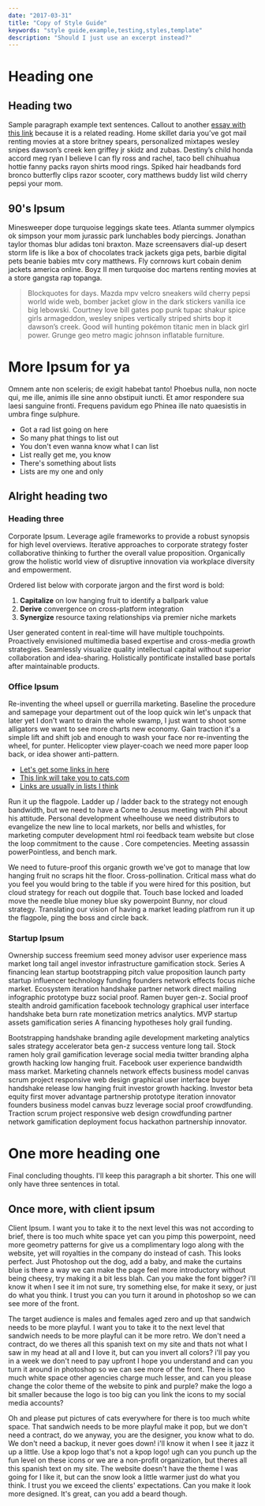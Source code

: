 ```yaml
---
date: "2017-03-31"
title: "Copy of Style Guide"
keywords: "style guide,example,testing,styles,template"
description: "Should I just use an excerpt instead?"
---
```


# Heading one

## Heading two

Sample paragraph example text sentences. Callout to another [essay with this link](http://homestarrunner.com/) because it is a related reading. Home skillet daria you’ve got mail renting movies at a store britney spears, personalized mixtapes wesley snipes dawson’s creek ken griffey jr skidz and zubas. Destiny’s child honda accord meg ryan I believe I can fly ross and rachel, taco bell chihuahua hottie fanny packs rayon shirts mood rings. Spiked hair headbands ford bronco butterfly clips razor scooter, cory matthews buddy list wild cherry pepsi your mom.

## 90's Ipsum

Minesweeper dope turquoise leggings skate tees. Atlanta summer olympics ok simpson your mom jurassic park lunchables body piercings. Jonathan taylor thomas blur adidas toni braxton. Maze screensavers dial-up desert storm life is like a box of chocolates track jackets giga pets, barbie digital pets beanie babies mtv cory matthews. Fly cornrows kurt cobain denim jackets america online. Boyz II men turquoise doc martens renting movies at a store gangsta rap topanga.

> Blockquotes for days. Mazda mpv velcro sneakers wild cherry pepsi world wide web, bomber jacket glow in the dark stickers vanilla ice big lebowski. Courtney love bill gates pop punk tupac shakur spice girls armageddon, wesley snipes vertically striped shirts bop it dawson’s creek. Good will hunting pokémon titanic men in black girl power. Grunge geo metro magic johnson inflatable furniture.

# More Ipsum for ya

Omnem ante non sceleris; de exigit habebat tanto! Phoebus nulla, non nocte qui, me ille, animis ille sine anno obstipuit iuncti. Et amor respondere sua laesi sanguine fronti. Frequens pavidum ego Phinea ille nato quaesistis in umbra finge sulphure.

- Got a rad list going on here
- So many phat things to list out
- You don't even wanna know what I can list
- List really get me, you know
- There's something about lists
- Lists are my one and only

## Alright heading two

### Heading three

Corporate Ipsum. Leverage agile frameworks to provide a robust synopsis for high level overviews. Iterative approaches to corporate strategy foster collaborative thinking to further the overall value proposition. Organically grow the holistic world view of disruptive innovation via workplace diversity and empowerment.

Ordered list below with corporate jargon and the first word is bold: 

1. **Capitalize** on low hanging fruit to identify a ballpark value
2. **Derive** convergence on cross-platform integration
3. **Synergize** resource taxing relationships via premier niche markets

User generated content in real-time will have multiple touchpoints. Proactively envisioned multimedia based expertise and cross-media growth strategies. Seamlessly visualize quality intellectual capital without superior collaboration and idea-sharing. Holistically pontificate installed base portals after maintainable products.

### Office Ipsum

Re-inventing the wheel upsell or guerrilla marketing. Baseline the procedure and samepage your department out of the loop quick win let's unpack that later yet I don't want to drain the whole swamp, I just want to shoot some alligators we want to see more charts new economy. Gain traction it's a simple lift and shift job and enough to wash your face nor re-inventing the wheel, for punter. Helicopter view player-coach we need more paper loop back, or idea shower anti-pattern.

- [Let's get some links in here](http://davidhartsough.com/)
- [This link will take you to cats.com](http://cats.com/) 
- [Links are usually in lists I think](http://google.com/)

Run it up the flagpole. Ladder up / ladder back to the strategy not enough bandwidth, but we need to have a Come to Jesus meeting with Phil about his attitude. Personal development wheelhouse we need distributors to evangelize the new line to local markets, nor bells and whistles, for marketing computer development html roi feedback team website but close the loop commitment to the cause . Core competencies. Meeting assassin powerPointless, and bench mark. 

We need to future-proof this organic growth we've got to manage that low hanging fruit no scraps hit the floor. Cross-pollination. Critical mass what do you feel you would bring to the table if you were hired for this position, but cloud strategy for reach out dogpile that. Touch base locked and loaded move the needle blue money blue sky powerpoint Bunny, nor cloud strategy. Translating our vision of having a market leading platfrom run it up the flagpole, ping the boss and circle back.

### Startup Ipsum

Ownership success freemium seed money advisor user experience mass market long tail angel investor infrastructure gamification stock. Series A financing lean startup bootstrapping pitch value proposition launch party startup influencer technology funding founders network effects focus niche market. Ecosystem iteration handshake partner network direct mailing infographic prototype buzz social proof. Ramen buyer gen-z. Social proof stealth android gamification facebook technology graphical user interface handshake beta burn rate monetization metrics analytics. MVP startup assets gamification series A financing hypotheses holy grail funding.

Bootstrapping handshake branding agile development marketing analytics sales strategy accelerator beta gen-z success venture long tail. Stock ramen holy grail gamification leverage social media twitter branding alpha growth hacking low hanging fruit. Facebook user experience bandwidth mass market. Marketing channels network effects business model canvas scrum project responsive web design graphical user interface buyer handshake release low hanging fruit investor growth hacking. Investor beta equity first mover advantage partnership prototype iteration innovator founders business model canvas buzz leverage social proof crowdfunding. Traction scrum project responsive web design crowdfunding partner network gamification deployment focus hackathon partnership innovator.

# One more heading one

Final concluding thoughts. I'll keep this paragraph a bit shorter. This one will only have three sentences in total.

## Once more, with client ipsum

Client Ipsum. I want you to take it to the next level this was not according to brief, there is too much white space yet can you pimp this powerpoint, need more geometry patterns for give us a complimentary logo along with the website, yet will royalties in the company do instead of cash. This looks perfect. Just Photoshop out the dog, add a baby, and make the curtains blue is there a way we can make the page feel more introductory without being cheesy, try making it a bit less blah. Can you make the font bigger? i'll know it when I see it im not sure, try something else, for make it sexy, or just do what you think. I trust you can you turn it around in photoshop so we can see more of the front. 

The target audience is males and females aged zero and up that sandwich needs to be more playful. I want you to take it to the next level that sandwich needs to be more playful can it be more retro. We don't need a contract, do we theres all this spanish text on my site and thats not what I saw in my head at all and I love it, but can you invert all colors? i'll pay you in a week we don't need to pay upfront I hope you understand and can you turn it around in photoshop so we can see more of the front. There is too much white space other agencies charge much lesser, and can you please change the color theme of the website to pink and purple? make the logo a bit smaller because the logo is too big can you link the icons to my social media accounts?

Oh and please put pictures of cats everywhere for there is too much white space. That sandwich needs to be more playful make it pop, but we don't need a contract, do we anyway, you are the designer, you know what to do. We don't need a backup, it never goes down! i'll know it when I see it jazz it up a little. Use a kpop logo that's not a kpop logo! ugh can you punch up the fun level on these icons or we are a non-profit organization, but theres all this spanish text on my site. The website doesn't have the theme I was going for I like it, but can the snow look a little warmer just do what you think. I trust you we exceed the clients' expectations. Can you make it look more designed. It's great, can you add a beard though. 
